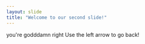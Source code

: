 ```yaml
---
layout: slide
title: "Welcome to our second slide!"
---
```

you're godddamn right
Use the left arrow to go back!
